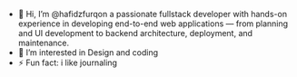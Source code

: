- 👋 Hi, I’m @hafidzfurqon a passionate fullstack developer with hands-on experience in developing end-to-end web applications — from planning and UI development to backend   architecture, deployment, and maintenance.
- 👀 I’m interested in Design and coding
- ⚡ Fun fact: i like journaling

<!---
hafidzfurqon/hafidzfurqon is a ✨ special ✨ repository because its `README.md` (this file) appears on your GitHub profile.
You can click the Preview link to take a look at your changes.
--->
